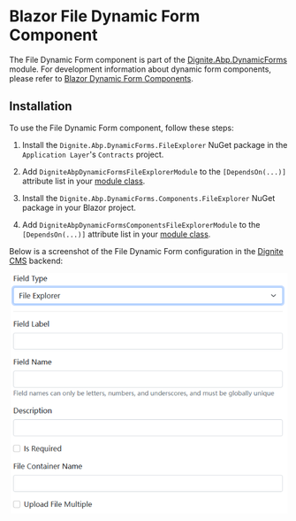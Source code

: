 # Blazor File Dynamic Form Component

The File Dynamic Form component is part of the [Dignite.Abp.DynamicForms](Dynamic-Forms.md) module. For development information about dynamic form components, please refer to [Blazor Dynamic Form Components](Blazor-Dynamic-Form-Components.md).

## Installation

To use the File Dynamic Form component, follow these steps:

1. Install the `Dignite.Abp.DynamicForms.FileExplorer` NuGet package in the `Application Layer`'s `Contracts` project.

2. Add `DigniteAbpDynamicFormsFileExplorerModule` to the `[DependsOn(...)]` attribute list in your [module class](https://docs.abp.io/en/abp/latest/Module-Development-Basics).

3. Install the `Dignite.Abp.DynamicForms.Components.FileExplorer` NuGet package in your Blazor project.

4. Add `DigniteAbpDynamicFormsComponentsFileExplorerModule` to the `[DependsOn(...)]` attribute list in your [module class](https://docs.abp.io/en/abp/latest/Module-Development-Basics).

Below is a screenshot of the File Dynamic Form configuration in the [Dignite CMS](https://dignite.com/dignite-cms) backend:

![Cms-Dynamic-Forms-Files](images/Cms-Dynamic-Forms-Files.png)
